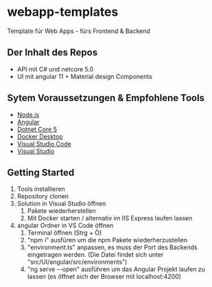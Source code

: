 # webapp-templates
Template für Web Apps - fürs Frontend  &amp; Backend

## Der Inhalt des Repos
- API mit C# und netcore 5.0
- UI mit angular 11 + Material design Components

## Sytem Voraussetzungen & Empfohlene Tools
- [Node.js](https://nodejs.org/en/ "Optionaler Linktitel")
- [Angular](https://angular.io/guide/setup-local)
- [Dotnet Core 5](https://dotnet.microsoft.com/download/dotnet/5.0)
- [Docker Desktop](https://www.docker.com/products/docker-desktop)
- [Visual Studio Code](https://code.visualstudio.com/)
- [Visual Studio](https://visualstudio.microsoft.com/)

## Getting Started
1. Tools installieren
2. Repository clonen
3. Solution in Visual Studio öffnen
   1. Pakete wiederherstellen
   2. Mit Docker starten / alternativ im IIS Express laufen lassen
4. angular Ordner in VS Code öffnen
   1. Terminal öffnen (Strg + Ö)
   2. "npm i" ausfüren um die npm Pakete wiederherzustellen
   3. "environment.ts" anpassen, es muss der Port des Backends eingetragen werden. (Die Datei findet sich unter "src/UI/angular/src/environments")
   4. "ng serve --open" ausführen um das Angular Projekt laufen zu lassen (es öffnet sich der Browser mit localhost:4200)